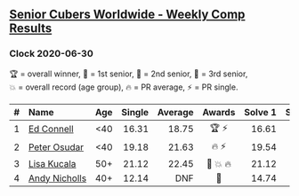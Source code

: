 <style>table {white-space: nowrap;}</style>

## [Senior Cubers Worldwide - Weekly Comp Results](/scw-comp/results/)
### Clock 2020-06-30

<span style="white-space: nowrap;">🏆 = overall winner</span>, <span style="white-space: nowrap;">🥇 = 1st senior</span>, <span style="white-space: nowrap;">🥈 = 2nd senior</span>, <span style="white-space: nowrap;">🥉 = 3rd senior</span>, <span style="white-space: nowrap;">💥 = overall record (age group)</span>, <span style="white-space: nowrap;">🔥 = PR average</span>, <span style="white-space: nowrap;">⚡ = PR single</span>.

| # | Name | Age | Single | Average | Awards | Solve 1 | Solve 2 | Solve 3 | Solve 4 | Solve 5 | Video |
| :--: | :-- | :--: | --: | --: | :--: | --: | --: | --: | --: | --: | :-- |
| 1 | [Ed Connell](../../persons/ed_connell/clock.md) | <40 | 16.31 | 18.75 | 🏆 ⚡ | 16.61 | 19.10 | 20.65 | 20.54 | 16.31 | [Link](https://www.facebook.com/events/1716512181834525?view=permalink&id=1720527314766345) |
| 2 | [Peter Osudar](../../persons/peter_osudar/clock.md) | <40 | 19.18 | 21.63 | 🔥 ⚡ | 19.54 | 21.00 | 33.77 | 24.36 | 19.18 | [Link](https://www.facebook.com/events/1716512181834525?view=permalink&id=1716739918478418) |
| 3 | [Lisa Kucala](../../persons/lisa_kucala/clock.md) | 50+ | 21.12 | 22.45 | 🥇 💥 🔥 | 21.12 | 35.81 | 21.89 | 22.41 | 23.05 | [Link](https://www.facebook.com/events/1716512181834525?view=permalink&id=1723076847844725) |
| 4 | [Andy Nicholls](../../persons/andy_nicholls/clock.md) | 40+ | 12.14 | DNF | 🥈 | 14.74 | 16.79 | DNF | DNF | 12.14 | [Link](https://www.facebook.com/events/1716512181834525?view=permalink&id=1718868751598868) |

<!-- Global site tag (gtag.js) - Google Analytics -->
<script async src="https://www.googletagmanager.com/gtag/js?id=UA-86348435-3"></script>
<script>window.dataLayer = window.dataLayer || []; function gtag() {dataLayer.push(arguments);} gtag('js', new Date()); gtag('config', 'UA-86348435-3');</script>
